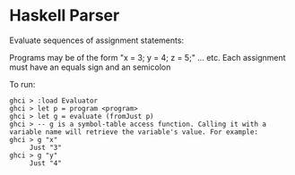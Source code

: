 Haskell Parser
=====

Evaluate sequences of assignment statements:

Programs may be of the form "x = 3; y = 4; z = 5;"  ... etc.
Each assignment must have an equals sign and an semicolon

To run:
```
ghci > :load Evaluator
ghci > let p = program <program>
ghci > let g = evaluate (fromJust p)
ghci > -- g is a symbol-table access function. Calling it with a variable name will retrieve the variable's value. For example:
ghci > g "x"
     Just "3"
ghci > g "y"
     Just "4"
```